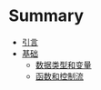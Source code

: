 # Summary
- [引言](./introduction.md)
- [基础]()
    - [数据类型和变量](./data_type.md)
    - [函数和控制流](./function_and_control_flow.md)
